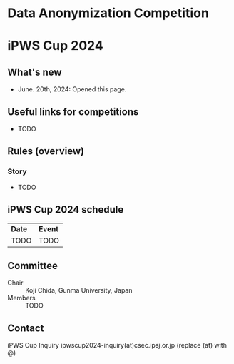 # Data Anonymization Competition
# iPWS Cup 2024

## What's new
- June.  20th, 2024: Opened this page.

## Useful links for competitions
- TODO

## Rules (overview)
### Story
- TODO

## iPWS Cup 2024 schedule
<table border="0">
<tr><td> <strong>Date</strong> </td><td> <strong>Event</strong> </td></tr>
<tr><td> TODO</td> <td> TODO </td></tr>
</td></tr>
</table>

## Committee
<dl>
 <dt>Chair</dt>
 <dd>Koji Chida, Gunma University, Japan</dd>
<dt>Members</dt>
 <dd>TODO</dd>
</dl>

## Contact
iPWS Cup Inquiry
ipwscup2024-inquiry(at)csec.ipsj.or.jp (replace (at) with @)
